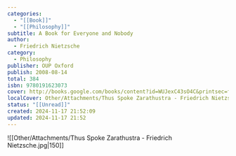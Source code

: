 ```yaml
---
categories:
  - "[[Book]]"
  - "[[Philosophy]]"
subtitle: A Book for Everyone and Nobody
author:
  - Friedrich Nietzsche
category:
  - Philosophy
publisher: OUP Oxford
publish: 2008-08-14
total: 384
isbn: 9780191623073
cover: http://books.google.com/books/content?id=WUJexC43sO4C&printsec=frontcover&img=1&zoom=1&edge=curl&source=gbs_api
localCover: Other/Attachments/Thus Spoke Zarathustra - Friedrich Nietzsche.jpg
status: "[[Unread]]"
created: 2024-11-17 21:52:09
updated: 2024-11-17 21:52
---
```


![[Other/Attachments/Thus Spoke Zarathustra - Friedrich Nietzsche.jpg|150]]